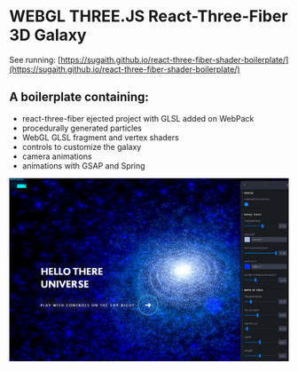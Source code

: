 #   WEBGL THREE.JS React-Three-Fiber 3D Galaxy
See running: [https://sugaith.github.io/react-three-fiber-shader-boilerplate/](https://sugaith.github.io/react-three-fiber-shader-boilerplate/)

## A boilerplate containing:
- react-three-fiber ejected project with GLSL added on WebPack
- procedurally generated particles
- WebGL GLSL fragment and vertex shaders
- controls to customize the galaxy
- camera animations
- animations with GSAP and Spring

![Print](print.png?raw=true)
